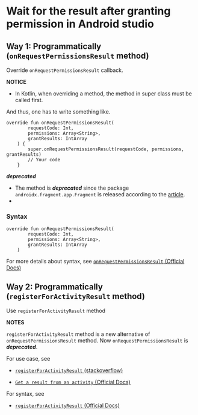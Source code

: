 # Wait for the result after granting permission in Android studio
## Way 1: Programmatically (`onRequestPermissionsResult` method)
Override `onRequestPermissionsResult` callback.

**NOTICE**
+ In Kotlin, when overriding a method, the method in super class must be called first. 

And thus, one has to write something like.

```
override fun onRequestPermissionsResult(
        requestCode: Int,
        permissions: Array<String>,
        grantResults: IntArray
    ) {
        super.onRequestPermissionsResult(requestCode, permissions, grantResults)
        // Your code
    }
```

***deprecated***

+ The method is ***deprecated*** since the package `androidx.fragment.app.Fragment` is released according to the [article](https://stackoverflow.com/questions/66551781/android-onrequestpermissionsresult-is-deprecated-are-there-any-alternatives).
+ 
### Syntax

```
override fun onRequestPermissionsResult(
        requestCode: Int,
        permissions: Array<String>,
        grantResults: IntArray
    )
```

For more details about syntax, see [`onRequestPermissionsResult` (Official Docs)](https://developer.android.com/reference/androidx/core/app/ActivityCompat.OnRequestPermissionsResultCallback#onRequestPermissionsResult(int,java.lang.String[],int[]))

## Way 2: Programmatically (`registerForActivityResult` method)
Use `registerForActivityResult` method 

**NOTES**

`registerForActivityResult` method is a new alternative of `onRequestPermissionsResult` method. Now `onRequestPermissionsResult` is ***deprecated***.

For use case, see 

+ [`registerForActivityResult` (stackoverflow)](https://stackoverflow.com/questions/66551781/android-onrequestpermissionsresult-is-deprecated-are-there-any-alternatives)

+ [`Get a result from an activity` (Official Docs)](https://developer.android.com/training/basics/intents/result)

For syntax, see

+ [`registerForActivityResult` (Official Docs)](https://developer.android.com/reference/androidx/activity/result/ActivityResultCaller#public-methods_1)


